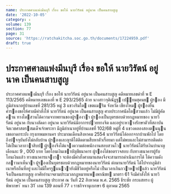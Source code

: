 ```yaml
---
name: ประกาศศาลแพ่งมีนบุรี เรื่อง ขอให้ นายวิรัตน์ อยู่นาค เป็นคนสาบสูญ
date: '2022-10-05'
category: ง
volume: 139
section: 77
page: 31
source: 'https://ratchakitcha.soc.go.th/documents/17224959.pdf'
draft: true
---
```


# ประกาศศาลแพ่งมีนบุรี เรื่อง ขอให้ นายวิรัตน์ อยู่นาค เป็นคนสาบสูญ

ประกาศศาลแพงมีนบุรี เรื่อง ขอให้ นายวิรัตน์ อยู่นาค เป็นคนสาบสูญ คดีหมายเลขดําที่ พ E 113/2565 คดีหมายเลขแดงที่ พ E 293/2565 ด้วย นางสาวจุติณัฏฐ เปยมสุคนธ ผู้รอง มีภูมิลําเนาอยู่บ้านเลขที่ 281/35 หมู่ 3 แขวงริมใต เขตแมริม จังหวัด เชียงใหม ผู้รองยื่นคํารองขอให้ศาลมีคําสั่งให้ นายวิรัตน์ อยู่นาค เป็นคนสาบสูญ ศาลประกาศนัดไตสวนแล้ว ไม่มีผู้คัดคาน ทางไตสวนได้ความจากพยานของผู้รองวา ผู้รองเป็นบุตรชอบด้วยกฎหมายของ นายวิรัตน์ อยู่นาค กับนางลัดดา อยู่นาค นายวิรัตน์มีอาการปวยทางจิต และอยู่ระหวางรักษาตัวที่สถาบันจิตเวชศาสตรสมเด็จเจ้าพระยา มีภูมิลําเนาอยู่ที่บ้านเลขที่ 102/68 หมู่ที่ 4 แขวงคลองสองตนนุน เขตลาดกระบัง กรุงเทพมหานคร ประมาณเดือนสิงหาคม 2554 นายวิรัตน์ได้ออกจากบ้านพักไป โดยถึงปจจุบันยังไม่กลับบ้าน ผู้รองและญาติได้ติดตามสืบหาตัวเรื่อยมา แต่ไม่พบและไม่สามารถติดต่อได้เป็นเวลากวาสิบป ผู้รองจึงได้แจงความต่อพนักงานสอบสวนไว นายวิรัตน์ได้รับเงินบํานาญเดือนละ 9 , 000 บาท โดยโอนเงินเขาบัญชีธนาคาร ผู้รองได้ขอตรวจสอบ กับทางธนาคารผู้รับโอนเงินแล้ว ทางธนาคารแจงวา จะต้องมีคําสั่งศาลมาแสดงจึงจะสามารถดําเนินการได้ ได้ความดังกลาวมาเห็นวา ผู้รองเป็นบุตรชอบด้วยกฎหมายของนายวิรัตน์ ต่อมานายวิรัตน์ ได้ไปจากภูมิลําเนาหรือถิ่นที่อยู่ และไม่มีใครรูแนวายังมีชีวิตอยู่หรือไม่ เป็นเวลาเกินกวาหาปแล้ว นายวิรัตน์จึงเป็นคนสาบสูญ อาศัยอํานาจตามประมวลกฎหมายแพงพาณิชย มาตรา 61 จึงมีคําสั่งให้ นายวิรัตน์ อยู่นาค เป็นคนสาบสูญ ประกาศ ณ วันที่ 22 สิงหาคม พ.ศ. 2565 ธีระชัย กระแสทรง ผู้พิพากษา ้ หนา 31 ่ เลม 139 ตอนที่ 77 ง ราชกิจจานุเบกษา 6 ตุลาคม 2565
